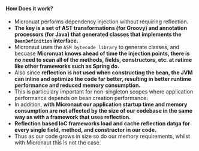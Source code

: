 #### How Does it work?
* Micronuat performs dependency injection without requiring reflection.
* __The key is a set of AST transformations (for Groovy) and annotation processors (for Java) that generated classes that implements the `BeanDefinition` interface.__
* Micronaut uses the `ASM bytecode library` to generate classes, and becuase __Micronuat knows ahead of time the injection points, there is no need to scan all of the methods, fields, constructors, etc. at rutime like other frameworks such as Spring do.__
* Also since __reflection is not used when constructing the bean, the JVM can inline and optimize the code far better, resulting in better runtime performance and reduced memory consumption.__
* This is particulary important for non-singleton scopes where application performance depends on bean creation performance.
* In addition, __with Micronaut our application startup time and memory consumption are not affected by the size of our codebase in the same way as with a framework that uses reflection.__
* __Reflection based IoC frameworks load and cache reflection datga for every single field, method, and constructor in our code.__
* Thus as our code grows in size so do our memory requirements, whilst with Micronaut this is not the case. 
